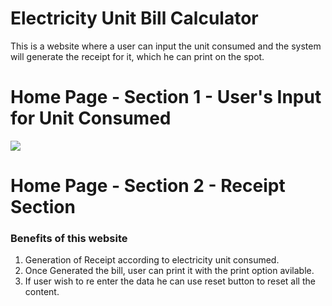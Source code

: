 # Electricity Unit Bill Calculator
This is a website where a user can input the unit consumed and the system will generate the receipt for it, which he can print on the spot.

# Home Page - Section 1 - User's Input for Unit Consumed

<img src="/unit-bill-calculator/ElectricUnitCal/screenshot/img1.png">

# Home Page - Section 2 - Receipt Section
### Benefits of this website
1. Generation of Receipt according to electricity unit consumed.
2. Once Generated the bill, user can print it with the print option avilable.
3. If user wish to re enter the data he can use reset button to reset all the content.
